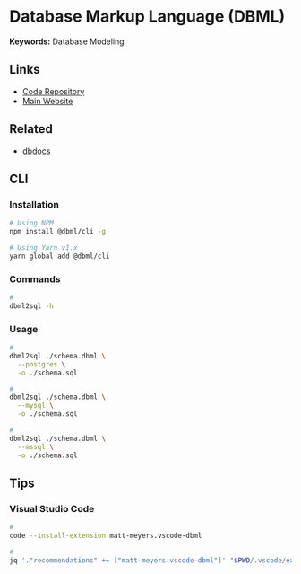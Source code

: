 # Database Markup Language (DBML)

**Keywords:** Database Modeling

## Links

- [Code Repository](https://github.com/holistics/dbml)
- [Main Website](https://dbml.org/)

## Related

- [dbdocs](/dbdocs.md)

## CLI

### Installation

```sh
# Using NPM
npm install @dbml/cli -g

# Using Yarn v1.x
yarn global add @dbml/cli
```

### Commands

```sh
#
dbml2sql -h
```

### Usage

```sh
#
dbml2sql ./schema.dbml \
  --postgres \
  -o ./schema.sql

#
dbml2sql ./schema.dbml \
  --mysql \
  -o ./schema.sql

#
dbml2sql ./schema.dbml \
  --mssql \
  -o ./schema.sql
```

## Tips

### Visual Studio Code

```sh
#
code --install-extension matt-meyers.vscode-dbml

#
jq '."recommendations" += ["matt-meyers.vscode-dbml"]' "$PWD/.vscode/extensions.json" | sponge "$PWD/.vscode/extensions.json"
```
